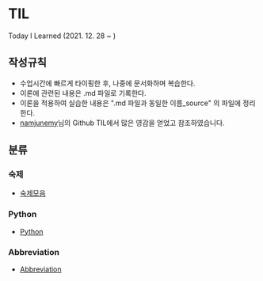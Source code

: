 # TIL
Today I Learned (2021. 12. 28 ~ )<br>
## 작성규칙
- 수업시간에 빠르게 타이핑한 후, 나중에 문서화하며 복습한다.
- 이론에 관련된 내용은 .md 파일로 기록한다.
- 이론을 적용하여 실습한 내용은 ".md 파일과 동일한 이름_source" 의 파일에 정리한다.
- [namjunemy](https://github.com/namjunemy)님의 Github TIL에서 많은 영감을 얻었고 참조하였습니다.
## 분류
### 숙제
- [숙제모음](https://github.com/97Fekim/TIL/tree/master/Green%20homework)
### Python
- [Python](https://github.com/97Fekim/TIL/tree/master/Python)
### Abbreviation
- [Abbreviation]()